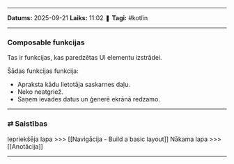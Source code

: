 ___

**Datums:** 2025-09-21
**Laiks:** 11:02
❚ **Tagi:** #kotlin 

---
### Composable funkcijas

Tas ir funkcijas, kas paredzētas UI elementu izstrādei.

Šādas funkcijas funkcija:

- Apraksta kādu lietotāja saskarnes daļu.
- Neko neatgriež.
- Saņem ievades datus un ģenerē ekrānā redzamo.

---
### ⇄ Saistības

Iepriekšēja lapa >>> [[Navigācija - Build a basic layout]]
Nākama lapa >>> [[Anotācija]]

---